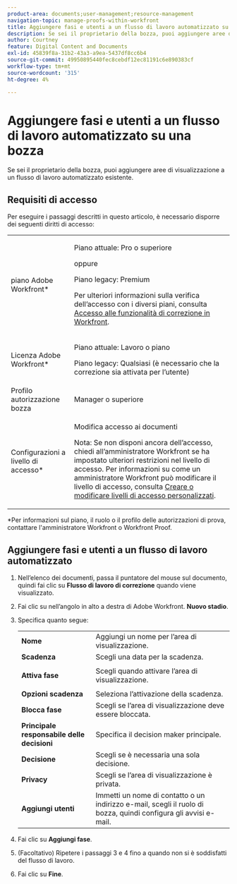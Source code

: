 ```yaml
---
product-area: documents;user-management;resource-management
navigation-topic: manage-proofs-within-workfront
title: Aggiungere fasi e utenti a un flusso di lavoro automatizzato su una bozza
description: Se sei il proprietario della bozza, puoi aggiungere aree di visualizzazione a un flusso di lavoro automatizzato esistente.
author: Courtney
feature: Digital Content and Documents
exl-id: 45839f8a-31b2-43a3-a9ea-5437df8cc6b4
source-git-commit: 49950895440fec8cebdf12ec81191c6e890383cf
workflow-type: tm+mt
source-wordcount: '315'
ht-degree: 4%

---
```


# Aggiungere fasi e utenti a un flusso di lavoro automatizzato su una bozza

Se sei il proprietario della bozza, puoi aggiungere aree di visualizzazione a un flusso di lavoro automatizzato esistente.

## Requisiti di accesso

Per eseguire i passaggi descritti in questo articolo, è necessario disporre dei seguenti diritti di accesso:

<table style="table-layout:auto"> 
 <col> 
 <col> 
 <tbody> 
  <tr> 
   <td role="rowheader">piano Adobe Workfront*</td> 
   <td> <p>Piano attuale: Pro o superiore</p> <p>oppure</p> <p>Piano legacy: Premium</p> <p>Per ulteriori informazioni sulla verifica dell’accesso con i diversi piani, consulta <a href="/help/quicksilver/administration-and-setup/manage-workfront/configure-proofing/access-to-proofing-functionality.md" class="MCXref xref">Accesso alle funzionalità di correzione in Workfront</a>.</p> </td> 
  </tr> 
  <tr> 
   <td role="rowheader">Licenza Adobe Workfront*</td> 
   <td> <p>Piano attuale: Lavoro o piano</p> <p>Piano legacy: Qualsiasi (è necessario che la correzione sia attivata per l’utente)</p> </td> 
  </tr> 
  <tr> 
   <td role="rowheader">Profilo autorizzazione bozza </td> 
   <td>Manager o superiore</td> 
  </tr> 
  <tr> 
   <td role="rowheader">Configurazioni a livello di accesso*</td> 
   <td> <p>Modifica accesso ai documenti</p> <p>Nota: Se non disponi ancora dell’accesso, chiedi all’amministratore Workfront se ha impostato ulteriori restrizioni nel livello di accesso. Per informazioni su come un amministratore Workfront può modificare il livello di accesso, consulta <a href="../../../administration-and-setup/add-users/configure-and-grant-access/create-modify-access-levels.md" class="MCXref xref">Creare o modificare livelli di accesso personalizzati</a>.</p> </td> 
  </tr> 
 </tbody> 
</table>

&#42;Per informazioni sul piano, il ruolo o il profilo delle autorizzazioni di prova, contattare l&#39;amministratore Workfront o Workfront Proof.

## Aggiungere fasi e utenti a un flusso di lavoro automatizzato

1. Nell’elenco dei documenti, passa il puntatore del mouse sul documento, quindi fai clic su **Flusso di lavoro di correzione** quando viene visualizzato.
1. Fai clic su nell’angolo in alto a destra di Adobe Workfront. **Nuovo stadio**.
1. Specifica quanto segue:

   <table style="table-layout:auto"> 
    <col> 
    <col> 
    <tbody> 
     <tr> 
      <td role="rowheader"><strong>Nome</strong> </td> 
      <td>Aggiungi un nome per l’area di visualizzazione.</td> 
     </tr> 
     <tr> 
      <td role="rowheader"><strong>Scadenza</strong> </td> 
      <td>Scegli una data per la scadenza.</td> 
     </tr> 
     <tr> 
      <td role="rowheader"> <p><strong>Attiva fase</strong> </p> </td> 
      <td>Scegli quando attivare l’area di visualizzazione.</td> 
     </tr> 
     <tr> 
      <td role="rowheader"><strong>Opzioni scadenza</strong> </td> 
      <td>Seleziona l’attivazione della scadenza.</td> 
     </tr> 
     <tr> 
      <td role="rowheader"><strong>Blocca fase</strong> </td> 
      <td>Scegli se l’area di visualizzazione deve essere bloccata.</td> 
     </tr> 
     <tr> 
      <td role="rowheader"><strong>Principale responsabile delle decisioni</strong> </td> 
      <td>Specifica il decision maker principale.</td> 
     </tr> 
     <tr> 
      <td role="rowheader"><strong>Decisione</strong> </td> 
      <td>Scegli se è necessaria una sola decisione. </td> 
     </tr> 
     <tr> 
      <td role="rowheader"><strong>Privacy</strong> </td> 
      <td>Scegli se l’area di visualizzazione è privata.</td> 
     </tr> 
     <tr> 
      <td role="rowheader"><strong>Aggiungi utenti</strong> </td> 
      <td>Immetti un nome di contatto o un indirizzo e-mail, scegli il ruolo di bozza, quindi configura gli avvisi e-mail.</td> 
     </tr> 
    </tbody> 
   </table>

1. Fai clic su **Aggiungi fase**.
1. (Facoltativo) Ripetere i passaggi 3 e 4 fino a quando non si è soddisfatti del flusso di lavoro.
1. Fai clic su **Fine**.
